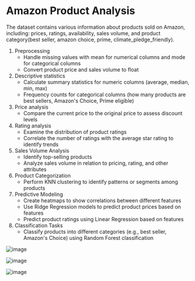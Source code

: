 # Amazon Product Analysis

The dataset contains various information about products sold on Amazon, including: prices, ratings, availability, sales volume, and product category(best seller, amazon choice, prime, climate_pledge_friendly). 
1. Preprocessing
   - Handle missing values with mean for numerical columns and mode for categorical columns
   - Convert product price and sales volume to float
3. Descriptive statistics
   - Calculate summary statistics for numeric columns (average, median, min, max)
   - Frequency counts for categorical columns (how many products are best sellers, Amazon's Choice, Prime eligible)
5. Price analysis
   - Compare the current price to the original price to assess discount levels
7. Rating analysis
   - Examine the distribution of product ratings
   - Correlate the number of ratings with the average star rating to identify trends
9. Sales Volume Analysis
    - Identify top-selling products
    - Analyze sales volume in relation to pricing, rating, and other attributes
11. Product Categorization
    - Perform KNN clustering to identify patterns or segments among products
11. Predictive Modeling
    - Create heatmaps to show correlations between different features
    - Use Ridge Regression models to predict product prices based on features
    - Predict product ratings using Linear Regression based on features
13. Classification Tasks
    - Classify products into different categories (e.g., best seller, Amazon's Choice) using Random Forest classification

![image](https://github.com/user-attachments/assets/4a3a3594-e623-49db-9dc0-03cafbc70e4c)

![image](https://github.com/user-attachments/assets/053cdf4e-a7b0-47ed-99d3-d8d215342be7)

![image](https://github.com/user-attachments/assets/30aa6e8f-b831-4459-96c1-692be1735b1f)


